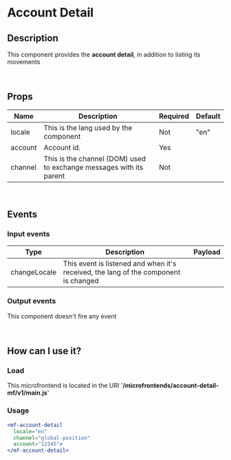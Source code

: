 # Account Detail

## Description

This component provides the **account detail**, in addition to listing its movements

<br />

## Props

| Name    | Description                                                  | Required | Default |
| ------- | ------------------------------------------------------------ | -------- | ------- |
| locale  | This is the lang used by the component                       | Not      | "en"    |
| account | Account id.                                                  | Yes      |         |
| channel | This is the channel (DOM) used to exchange messages with its parent | Not      |         |

<br />

## Events

### Input events

| Type         | Description                                                  | Payload       |
| ------------ | ------------------------------------------------------------ | ------------- |
| changeLocale | This event is listened and when it's received, the lang of the component is changed |  |



### Output events

This component doesn't fire any event

<br />

## How can I use it?

### Load

This microfrontend is located in the URI '**/microfrontends/account-detail-mf/v1/main.js**'

### Usage

```jsx
<mf-account-detail 
  locale="en" 
  channel="global-position"
  account="12345">
</mf-account-detail>
```


